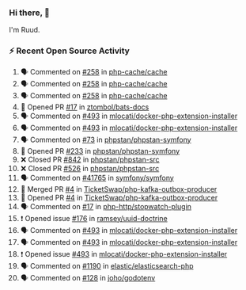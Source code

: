 ### Hi there, 👋

I'm Ruud.
 
### :zap: Recent Open Source Activity

<!--START_SECTION:activity-->
1. 🗣 Commented on [#258](https://github.com/php-cache/cache/issues/258) in [php-cache/cache](https://github.com/php-cache/cache)
2. 🗣 Commented on [#258](https://github.com/php-cache/cache/issues/258) in [php-cache/cache](https://github.com/php-cache/cache)
3. 🗣 Commented on [#258](https://github.com/php-cache/cache/issues/258) in [php-cache/cache](https://github.com/php-cache/cache)
4. 💪 Opened PR [#17](https://github.com/ztombol/bats-docs/pull/17) in [ztombol/bats-docs](https://github.com/ztombol/bats-docs)
5. 🗣 Commented on [#493](https://github.com/mlocati/docker-php-extension-installer/issues/493) in [mlocati/docker-php-extension-installer](https://github.com/mlocati/docker-php-extension-installer)
6. 🗣 Commented on [#493](https://github.com/mlocati/docker-php-extension-installer/issues/493) in [mlocati/docker-php-extension-installer](https://github.com/mlocati/docker-php-extension-installer)
7. 🗣 Commented on [#73](https://github.com/phpstan/phpstan-symfony/issues/73) in [phpstan/phpstan-symfony](https://github.com/phpstan/phpstan-symfony)
8. 💪 Opened PR [#233](https://github.com/phpstan/phpstan-symfony/pull/233) in [phpstan/phpstan-symfony](https://github.com/phpstan/phpstan-symfony)
9. ❌ Closed PR [#842](https://github.com/phpstan/phpstan-src/pull/842) in [phpstan/phpstan-src](https://github.com/phpstan/phpstan-src)
10. ❌ Closed PR [#526](https://github.com/phpstan/phpstan-src/pull/526) in [phpstan/phpstan-src](https://github.com/phpstan/phpstan-src)
11. 🗣 Commented on [#41765](https://github.com/symfony/symfony/issues/41765) in [symfony/symfony](https://github.com/symfony/symfony)
12. 🎉 Merged PR [#4](https://github.com/TicketSwap/php-kafka-outbox-producer/pull/4) in [TicketSwap/php-kafka-outbox-producer](https://github.com/TicketSwap/php-kafka-outbox-producer)
13. 💪 Opened PR [#4](https://github.com/TicketSwap/php-kafka-outbox-producer/pull/4) in [TicketSwap/php-kafka-outbox-producer](https://github.com/TicketSwap/php-kafka-outbox-producer)
14. 🗣 Commented on [#17](https://github.com/php-http/stopwatch-plugin/issues/17) in [php-http/stopwatch-plugin](https://github.com/php-http/stopwatch-plugin)
15. ❗️ Opened issue [#176](https://github.com/ramsey/uuid-doctrine/issues/176) in [ramsey/uuid-doctrine](https://github.com/ramsey/uuid-doctrine)
16. 🗣 Commented on [#493](https://github.com/mlocati/docker-php-extension-installer/issues/493) in [mlocati/docker-php-extension-installer](https://github.com/mlocati/docker-php-extension-installer)
17. 🗣 Commented on [#493](https://github.com/mlocati/docker-php-extension-installer/issues/493) in [mlocati/docker-php-extension-installer](https://github.com/mlocati/docker-php-extension-installer)
18. ❗️ Opened issue [#493](https://github.com/mlocati/docker-php-extension-installer/issues/493) in [mlocati/docker-php-extension-installer](https://github.com/mlocati/docker-php-extension-installer)
19. 🗣 Commented on [#1190](https://github.com/elastic/elasticsearch-php/issues/1190) in [elastic/elasticsearch-php](https://github.com/elastic/elasticsearch-php)
20. 🗣 Commented on [#128](https://github.com/joho/godotenv/issues/128) in [joho/godotenv](https://github.com/joho/godotenv)
<!--END_SECTION:activity-->
